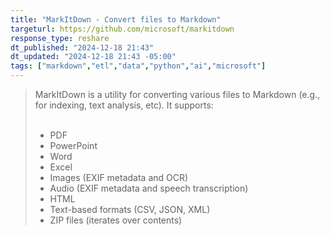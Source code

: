 ```yaml
---
title: "MarkItDown - Convert files to Markdown"
targeturl: https://github.com/microsoft/markitdown
response_type: reshare
dt_published: "2024-12-18 21:43"
dt_updated: "2024-12-18 21:43 -05:00"
tags: ["markdown","etl","data","python","ai","microsoft"]
---
```


> MarkItDown is a utility for converting various files to Markdown (e.g., for indexing, text analysis, etc). It supports:  
> <br>
> - PDF
> - PowerPoint
> - Word
> - Excel
> - Images (EXIF metadata and OCR)
> - Audio (EXIF metadata and speech transcription)
> - HTML
> - Text-based formats (CSV, JSON, XML)
> - ZIP files (iterates over contents)
